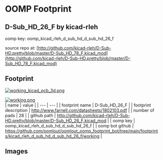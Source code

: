 # OOMP Footprint  
## D-Sub_HD_26_F  by kicad-rleh  
  
oomp key: oomp_kicad_rleh_d_sub_hd_d_sub_hd_26_f  
  
source repo at: [http://github.com/kicad-rleh/D-Sub-HD.pretty/blob/master/D-Sub_HD_78_F.kicad_mod](http://github.com/kicad-rleh/D-Sub-HD.pretty/blob/master/D-Sub_HD_78_F.kicad_mod)  
## Footprint  
  
[![working_kicad_pcb_3d.png](working_kicad_pcb_3d_600.png)](working_kicad_pcb_3d.png)  
  
[![working.png](working_600.png)](working.png)  
| name | value | 
| --- | --- | 
| footprint name | D-Sub_HD_26_F | 
| footprint description | http://www.farnell.com/datasheets/1802103.pdf | 
| number of pads | 28 | 
| github path | http://github.com/kicad-rleh/D-Sub-HD.pretty/blob/master/D-Sub_HD_26_F.kicad_mod | 
| oomp key | oomp_kicad_rleh_d_sub_hd_d_sub_hd_26_f | 
| oomp bot github | https://github.com/oomlout/oomlout_oomp_footprint_bot/tree/main/footprints/kicad_rleh_d_sub_hd_d_sub_hd_26_f/working | 
## Images  
